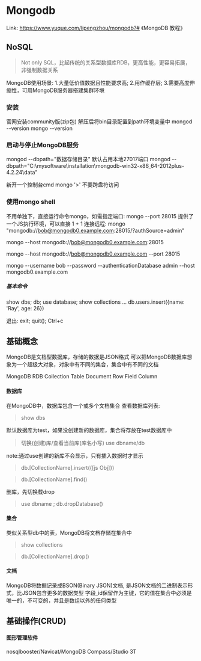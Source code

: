 # Mongodb

Link: https://www.yuque.com/lipengzhou/mongodb?# 《MongoDB 教程》

## NoSQL
> Not only SQL，比起传统的关系型数据库RDB，更高性能，更容易拓展，非强制数据关系

MongoDB使用场景: 1.大量低价值数据且性能要求高; 2.用作缓存层; 3.需要高度伸缩性，可用MongoDB服务器搭建集群环境


### 安装
官网安装community版(zip包)
解压后将bin目录配置到path环境变量中
mongod --version
mongo --version


### 启动与停止MongoDB服务
mongod --dbpath="数据存储目录" 默认占用本地27017端口
mongod --dbpath="C:\mysoftware\installation\mongodb-win32-x86_64-2012plus-4.2.24\data"

新开一个控制台cmd
mongo
'>'
不要跨盘符访问

### 使用mongo shell
不用单独下，直接运行命令mongo，如需指定端口: mongo --port 28015 
提供了一个JS执行环境，可以直接 1 + 1
连接远程:
mongo "mongodb://bob@mongodb0.example.com:28015/?authSource=admin"

mongo --host mongodb://bob@mongodb0.example.com:28015

mongo --host mongodb://bob@mongodb0.example.com --port 28015

mongo --username bob --password --authenticationDatabase admin --host mongodb0.example.com

##### 基本命令
show dbs; db; use database; show collections ...
db.users.insert({name: 'Ray', age: 26})

退出: exit; quit(); Ctrl+c

## 基础概念
MongoDB是文档型数据库，存储的数据是JSON格式
可以把MongoDB数据库想象为一个超级大对象，对象中有不同的集合，集合中有不同的文档

MongoDB             RDB
Collection          Table
Document            Row
Field               Column

#### 数据库
在MongoDB中，数据库包含一个或多个文档集合
查看数据库列表:
> show dbs

默认数据库为test，如果没创建新的数据库，集合将存放在test数据库中
>切换(创建)库/查看当前库(库名小写)
use dbname/db

note:通过use创建的新库不会显示，只有插入数据时才显示
> db.[CollectionName].insert({[js Obj]})

> db.[CollectionName].find()

删库，先切换载drop
> use dbname ; db.dropDatabase()

#### 集合
类似关系型db中的表，MongoDB将文档存储在集合中
> show collections

> db.[CollectionName].drop()

#### 文档
MongoDB将数据记录成BSON(Binary JSON)文档, 是JSON文档的二进制表示形式，比JSON包含更多的数据类型
字段_id保留作为主键，它的值在集合中必须是唯一的，不可变的，并且是数组以外的任何类型

## 基础操作(CRUD)

#### 图形管理软件
nosqlbooster/Navicat/MongoDB Compass/Studio 3T
